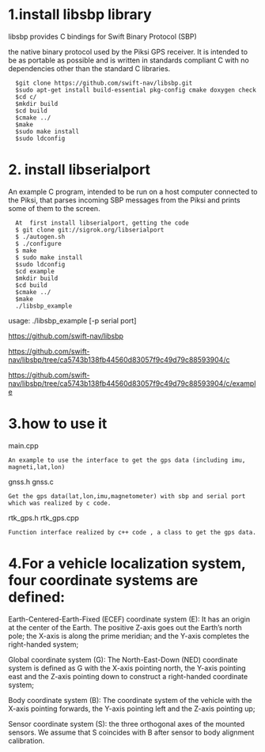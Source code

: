 # 1.install libsbp library

libsbp provides C bindings for Swift Binary Protocol (SBP)

the native binary protocol used by the Piksi GPS receiver. It is intended to be as portable as possible and is written in standards compliant C with no dependencies other than the standard C libraries.
```
  $git clone https://github.com/swift-nav/libsbp.git
  $sudo apt-get install build-essential pkg-config cmake doxygen check
  $cd c/
  $mkdir build
  $cd build
  $cmake ../
  $make
  $sudo make install
  $sudo ldconfig
```
# 2. install libserialport 

An example C program, intended to be run on a host computer connected to the Piksi, that parses incoming SBP messages from the Piksi and prints some of them to the screen.
```
  At  first install libserialport, getting the code
  $ git clone git://sigrok.org/libserialport
  $ ./autogen.sh
  $ ./configure
  $ make
  $ sudo make install
  $sudo ldconfig
  $cd example
  $mkdir build
  $cd build
  $cmake ../
  $make
  ./libsbp_example
```
  usage: ./libsbp_example [-p serial port]

  https://github.com/swift-nav/libsbp

  https://github.com/swift-nav/libsbp/tree/ca5743b138fb44560d83057f9c49d79c88593904/c

  https://github.com/swift-nav/libsbp/tree/ca5743b138fb44560d83057f9c49d79c88593904/c/example

# 3.how to use it

  main.cpp 

    An example to use the interface to get the gps data (including imu, magneti,lat,lon)

  gnss.h gnss.c

    Get the gps data(lat,lon,imu,magnetometer) with sbp and serial port which was realized by c code.

  rtk_gps.h rtk_gps.cpp

    Function interface realized by c++ code , a class to get the gps data.

# 4.For a vehicle localization system, four coordinate systems are defined:

  Earth-Centered-Earth-Fixed (ECEF) coordinate system (E): It has an origin at the center of the Earth. The positive Z-axis goes out the Earth’s north pole; the X-axis is along the prime meridian; and the Y-axis completes the right-handed system;

  Global coordinate system (G): The North-East-Down (NED) coordinate system is defined as G with the X-axis pointing north, the Y-axis pointing east and the Z-axis pointing down to construct a right-handed coordinate system;

  Body coordinate system (B): The coordinate system of the vehicle with the X-axis pointing forwards, the Y-axis pointing left and the Z-axis pointing up;

  Sensor coordinate system (S): the three orthogonal axes of the mounted sensors. We assume that S coincides with B after sensor to body alignment calibration.
